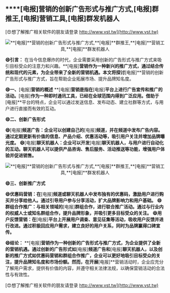 ## ****[电报]**营销的创新广告形式与推广方式,**[电报]**群推王,**[电报]**营销工具,**[电报]**群发机器人**

[😍想了解推广相关软件的朋友请登录 http://www.vst.tw](http://www.vst.tw)

 <center><img src="https://vst.tw/MP4/tuiguang/png/0.png" alt="**[电报]**营销的创新广告形式与推广方式,**[电报]**群推王,**[电报]**营销工具,**[电报]**群发机器人"></center>

**😄引言：**
在当今信息爆炸的时代，企业需要采用创新的广告形式与推广方式来吸引目标受众的注意力和兴趣。**[电报]**营销作为一种新兴的推广方式，通过结合传统和现代的元素，为企业带来了全新的营销机遇。本文将探讨**[电报]**营销的创新广告形式与推广方式，旨在帮助企业拓展市场、提升品牌知名度。

**😄一、**[电报]**营销的概述**
**[电报]**营销是指在**[电报]**平台上进行广告宣传和推广的活动。**[电报]**作为一种即时通讯工具，已经在全球范围内得到广泛应用。借助于**[电报]**平台的特点，企业可以通过发送信息、发布动态、建立社群等方式，与用户进行直接而有效的互动。

**😄二、创新广告形式**

**😄**[电报]**频道广告：企业可以创建自己的**[电报]**频道，并在频道中发布广告内容。通过定期更新有价值的信息、产品介绍、优惠活动等，吸引用户关注并增加品牌曝光度。**
**😄**[电报]**聊天机器人：企业可以开发**[电报]**聊天机器人，与用户进行自动化的互动。聊天机器人可以提供产品咨询、售后服务、活动推送等功能，增强用户体验并促进销售。**

 <center><img src="https://vst.tw/MP4/tuiguang/png/8.png" alt="**[电报]**营销的创新广告形式与推广方式,**[电报]**群推王,**[电报]**营销工具,**[电报]**群发机器人"></center>

**😄三、创新推广方式**

**😄优惠码营销：在**[电报]**频道或聊天机器人中发布独有的优惠码，激励用户进行购买并分享给他人。通过引导用户参与分享活动，扩大品牌影响力和用户基础。**
**😄群组合作推广：与相关领域的**[电报]**群组合作，进行联合推广活动。通过与行业内的权威人士或知名群组合作，提升品牌形象，并吸引更多目标受众的关注。**
**😄用户反馈营销：在**[电报]**平台上开展用户调查、意见征集等活动，吸收用户反馈并进行改进。通过积极回应用户需求，建立良好的用户关系，同时为品牌赢得口碑宣传。**

**😄结论：**
**[电报]**营销作为一种创新的广告形式与推广方式，为企业提供了全新的营销机遇。通过创新的广告形式如**[电报]**频道广告和**[电报]**聊天机器人，以及创新的推广方式如优惠码营销和群组合作推广，企业可以更好地吸引目标受众的关注，提升品牌知名度和市场份额。然而，在开展**[电报]**营销活动时，企业应充分了解用户需求，提供有价值的内容，并遵守相关法律法规，以确保营销活动的合法性与有效性。

[😍想了解推广相关软件的朋友请登录 http://www.vst.tw](http://www.vst.tw)



